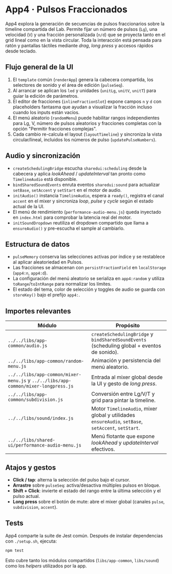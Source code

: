 # App4 · Pulsos Fraccionados

App4 explora la generación de secuencias de pulsos fraccionarios sobre la timeline compartida del Lab. Permite fijar un número de pulsos (`Lg`), una velocidad (`V`) y una fracción personalizada (`n/d`) que se proyecta tanto en el grid lineal como en la vista circular. Toda la interacción está pensada para ratón y pantallas táctiles mediante _drag_, _long press_ y accesos rápidos desde teclado.

## Flujo general de la UI

1. El `template` común (`renderApp`) genera la cabecera compartida, los selectores de sonido y el área de edición (`pulseSeq`).
2. Al arrancar se aplican los `led` y unidades (`unitLg`, `unitV`, `unitT`) para guiar la edición de parámetros.
3. El editor de fracciones (`inlineFractionSlot`) expone campos `n` y `d` con placeholders fantasma que ayudan a visualizar la fracción incluso cuando los inputs están vacíos.
4. El menú aleatorio (`randomMenu`) puede habilitar rangos independientes para Lg, V, número de pulsos aleatorios y fracciones completas con la opción "Permitir fracciones complejas".
5. Cada cambio re-calcula el layout (`layoutTimeline`) y sincroniza la vista circular/lineal, incluidos los números de pulso (`updatePulseNumbers`).

## Audio y sincronización

- `createSchedulingBridge` escucha `sharedui:scheduling` desde la cabecera y aplica _lookAhead_ / _updateInterval_ tan pronto como `TimelineAudio` está disponible.
- `bindSharedSoundEvents` enruta eventos `sharedui:sound` para actualizar `setBase`, `setAccent` y `setStart` en el motor de audio.
- `initAudio()` instancia `TimelineAudio`, espera a `ready()`, registra el canal `accent` en el mixer y sincroniza _loop_, _pulse_ y _cycle_ según el estado actual de la UI.
- El menú de rendimiento (`performance-audio-menu.js`) queda inyectado en `index.html` para comprobar la latencia real del motor.
- `initSoundDropdown` reutiliza el dropdown compartido que llama a `ensureAudio()` y pre-escucha el sample al cambiarlo.

## Estructura de datos

- `pulseMemory` conserva las selecciones activas por índice y se restablece al aplicar aleatoriedad en Pulsos.
- Las fracciones se almacenan con `persistFractionField` en `localStorage` (`app4:n`, `app4:d`).
- La configuración del menú aleatorio se serializa en `app4:random` y utiliza `toRange`/`toIntRange` para normalizar los límites.
- El estado del tema, color de selección y toggles de audio se guarda con `storeKey()` bajo el prefijo `app4:`.

## Importes relevantes

| Módulo | Propósito |
| --- | --- |
| `../../libs/app-common/audio.js` | `createSchedulingBridge` y `bindSharedSoundEvents` (scheduling global + eventos de sonido). |
| `../../libs/app-common/random-menu.js` | Animación y persistencia del menú aleatorio. |
| `../../libs/app-common/mixer-menu.js` y `../../libs/app-common/mixer-longpress.js` | Entrada al mixer global desde la UI y gesto de _long press_. |
| `../../libs/app-common/subdivision.js` | Conversión entre Lg/V/T y grid para pintar la timeline. |
| `../../libs/sound/index.js` | Motor `TimelineAudio`, mixer global y utilidades `ensureAudio`, `setBase`, `setAccent`, `setStart`. |
| `../../libs/shared-ui/performance-audio-menu.js` | Menú flotante que expone _lookAhead_ y _updateInterval_ efectivos. |

## Atajos y gestos

- **Click / tap**: alterna la selección del pulso bajo el cursor.
- **Arrastre** sobre `pulseSeq`: activa/desactiva múltiples pulsos en bloque.
- **Shift + Click**: invierte el estado del rango entre la última selección y el pulso actual.
- **Long press** sobre el botón de mute: abre el mixer global (canales `pulse`, `subdivision`, `accent`).

## Tests

App4 comparte la suite de Jest común. Después de instalar dependencias con `./setup.sh`, ejecuta:

```bash
npm test
```

Esto cubre tanto los módulos compartidos (`libs/app-common`, `libs/sound`) como los _helpers_ utilizados por la app.

